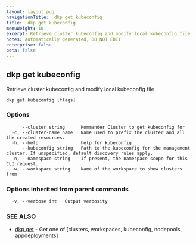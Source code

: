 ```yaml
---
layout: layout.pug
navigationTitle:  dkp get kubeconfig
title:  dkp get kubeconfig
menuWeight: 10
excerpt: Retrieve cluster kubeconfig and modify local kubeconfig file
notes: Automatically generated, DO NOT EDIT
enterprise: false
beta: false
---
```

<!-- vale off -->
<!-- markdownlint-disable -->

## dkp get kubeconfig

Retrieve cluster kubeconfig and modify local kubeconfig file

```
dkp get kubeconfig [flags]
```

### Options

```
      --cluster string      Kommander Cluster to get kubeconfig for
  -c, --cluster-name name   Name used to prefix the cluster and all the created resources.
  -h, --help                help for kubeconfig
      --kubeconfig string   Path to the kubeconfig for the management cluster. If unspecified, default discovery rules apply.
  -n, --namespace string    If present, the namespace scope for this CLI request.
  -w, --workspace string    Name of the workspace to show clusters from
```

### Options inherited from parent commands

```
  -v, --verbose int   Output verbosity
```

### SEE ALSO

* [dkp get](/dkp/kommander/2.2/cli/dkp/get/)	 - Get one of [clusters, workspaces, kubeconfig, nodepools, appdeployments]

